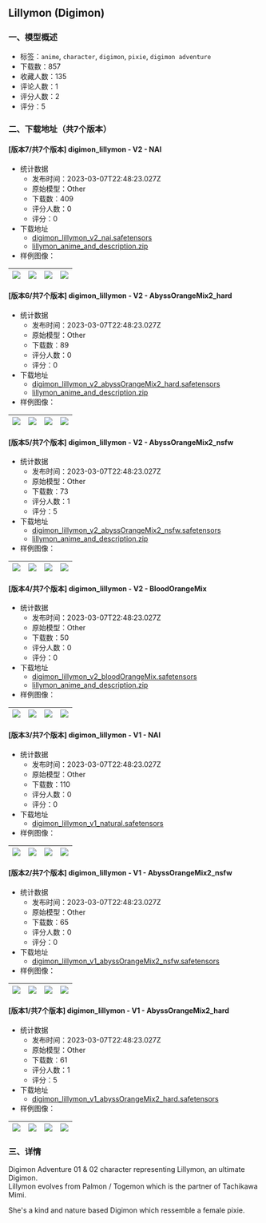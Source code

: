 ## Lillymon (Digimon)
### 一、模型概述

- 标签：`anime`, `character`, `digimon`, `pixie`, `digimon adventure`
- 下载数：857
- 收藏人数：135
- 评论人数：1
- 评分人数：2
- 评分：5

### 二、下载地址（共7个版本）

#### [版本7/共7个版本] digimon_lillymon - V2 - NAI

- 统计数据
  - 发布时间：2023-03-07T22:48:23.027Z
  - 原始模型：Other
  - 下载数：409
  - 评分人数：0
  - 评分：0
- 下载地址
  - [digimon_lillymon_v2_nai.safetensors](https://civitai.com/api/download/models/19540)
  - [lillymon_anime_and_description.zip](https://civitai.com/api/download/models/19540?type=Training%20Data)
- 样例图像：

| <img src="https://image.civitai.com/xG1nkqKTMzGDvpLrqFT7WA/e6206206-23f2-4f86-8074-a1c360b4c000/width=450/205420.jpeg" /> | <img src="https://image.civitai.com/xG1nkqKTMzGDvpLrqFT7WA/3249ddb3-9a38-45c4-bd6a-6f1b638b0f00/width=450/205318.jpeg" /> | <img src="https://image.civitai.com/xG1nkqKTMzGDvpLrqFT7WA/6b99981f-fdb4-445e-5edf-ff8a82528400/width=450/205319.jpeg" /> | <img src="https://image.civitai.com/xG1nkqKTMzGDvpLrqFT7WA/858b47f2-f291-48a1-b70e-3e241b103500/width=450/205317.jpeg" /> |
| ---- | ---- | ---- | ---- |

#### [版本6/共7个版本] digimon_lillymon - V2 - AbyssOrangeMix2_hard

- 统计数据
  - 发布时间：2023-03-07T22:48:23.027Z
  - 原始模型：Other
  - 下载数：89
  - 评分人数：0
  - 评分：0
- 下载地址
  - [digimon_lillymon_v2_abyssOrangeMix2_hard.safetensors](https://civitai.com/api/download/models/19545)
  - [lillymon_anime_and_description.zip](https://civitai.com/api/download/models/19545?type=Training%20Data)
- 样例图像：

| <img src="https://image.civitai.com/xG1nkqKTMzGDvpLrqFT7WA/5c4db639-faf5-44f1-a4a6-79ac844a8e00/width=450/205376.jpeg" /> | <img src="https://image.civitai.com/xG1nkqKTMzGDvpLrqFT7WA/3da34f57-9086-4109-0a1a-bec8b648e400/width=450/205375.jpeg" /> | <img src="https://image.civitai.com/xG1nkqKTMzGDvpLrqFT7WA/7beaaac3-5c13-4fc5-898e-a9735c0f3a00/width=450/205374.jpeg" /> | <img src="https://image.civitai.com/xG1nkqKTMzGDvpLrqFT7WA/f02d3006-3533-4b43-a67f-cdba99affa00/width=450/205373.jpeg" /> |
| ---- | ---- | ---- | ---- |

#### [版本5/共7个版本] digimon_lillymon - V2 - AbyssOrangeMix2_nsfw

- 统计数据
  - 发布时间：2023-03-07T22:48:23.027Z
  - 原始模型：Other
  - 下载数：73
  - 评分人数：1
  - 评分：5
- 下载地址
  - [digimon_lillymon_v2_abyssOrangeMix2_nsfw.safetensors](https://civitai.com/api/download/models/19550)
  - [lillymon_anime_and_description.zip](https://civitai.com/api/download/models/19550?type=Training%20Data)
- 样例图像：

| <img src="https://image.civitai.com/xG1nkqKTMzGDvpLrqFT7WA/f26cfe0c-d31e-4468-1873-1714bfd5d900/width=450/205410.jpeg" /> | <img src="https://image.civitai.com/xG1nkqKTMzGDvpLrqFT7WA/41867108-1bf7-4a2a-f44a-3d63e9df2000/width=450/205409.jpeg" /> | <img src="https://image.civitai.com/xG1nkqKTMzGDvpLrqFT7WA/29655792-0e5e-44b5-3f16-2cf65e581600/width=450/205408.jpeg" /> | <img src="https://image.civitai.com/xG1nkqKTMzGDvpLrqFT7WA/191a1c50-a847-4b0f-f4c6-bb6d334beb00/width=450/205407.jpeg" /> |
| ---- | ---- | ---- | ---- |

#### [版本4/共7个版本] digimon_lillymon - V2 - BloodOrangeMix

- 统计数据
  - 发布时间：2023-03-07T22:48:23.027Z
  - 原始模型：Other
  - 下载数：50
  - 评分人数：0
  - 评分：0
- 下载地址
  - [digimon_lillymon_v2_bloodOrangeMix.safetensors](https://civitai.com/api/download/models/19551)
  - [lillymon_anime_and_description.zip](https://civitai.com/api/download/models/19551?type=Training%20Data)
- 样例图像：

| <img src="https://image.civitai.com/xG1nkqKTMzGDvpLrqFT7WA/55f16a16-b358-4c2e-10ff-7acb341c3800/width=450/205419.jpeg" /> | <img src="https://image.civitai.com/xG1nkqKTMzGDvpLrqFT7WA/868a7b32-9dc3-4c2c-474d-5740afbd9f00/width=450/205418.jpeg" /> | <img src="https://image.civitai.com/xG1nkqKTMzGDvpLrqFT7WA/1ce8d98c-61a3-4540-6a54-18c3d489be00/width=450/205417.jpeg" /> | <img src="https://image.civitai.com/xG1nkqKTMzGDvpLrqFT7WA/61567744-ea5e-4937-4828-3f8815e1f300/width=450/205416.jpeg" /> |
| ---- | ---- | ---- | ---- |

#### [版本3/共7个版本] digimon_lillymon - V1 - NAI

- 统计数据
  - 发布时间：2023-03-07T22:48:23.027Z
  - 原始模型：Other
  - 下载数：110
  - 评分人数：0
  - 评分：0
- 下载地址
  - [digimon_lillymon_v1_natural.safetensors](https://civitai.com/api/download/models/15845)
- 样例图像：

| <img src="https://image.civitai.com/xG1nkqKTMzGDvpLrqFT7WA/0b404562-93d7-4b40-546e-9fc06657c800/width=450/159271.jpeg" /> | <img src="https://image.civitai.com/xG1nkqKTMzGDvpLrqFT7WA/0ee12a22-c773-4601-bedf-86efa61b8c00/width=450/159278.jpeg" /> | <img src="https://image.civitai.com/xG1nkqKTMzGDvpLrqFT7WA/26131c1a-f838-4887-ef20-79e8fc392400/width=450/159277.jpeg" /> | <img src="https://image.civitai.com/xG1nkqKTMzGDvpLrqFT7WA/b546df0d-7b32-44ec-29ac-2819ce3ef300/width=450/159276.jpeg" /> |
| ---- | ---- | ---- | ---- |

#### [版本2/共7个版本] digimon_lillymon - V1 - AbyssOrangeMix2_nsfw

- 统计数据
  - 发布时间：2023-03-07T22:48:23.027Z
  - 原始模型：Other
  - 下载数：65
  - 评分人数：0
  - 评分：0
- 下载地址
  - [digimon_lillymon_v1_abyssOrangeMix2_nsfw.safetensors](https://civitai.com/api/download/models/15849)
- 样例图像：

| <img src="https://image.civitai.com/xG1nkqKTMzGDvpLrqFT7WA/5353ac22-0d41-42f5-9bf5-6072c2788200/width=450/159337.jpeg" /> | <img src="https://image.civitai.com/xG1nkqKTMzGDvpLrqFT7WA/26a278d9-a1b4-4ba4-575a-8e383bb54d00/width=450/159336.jpeg" /> | <img src="https://image.civitai.com/xG1nkqKTMzGDvpLrqFT7WA/89ee0937-7299-4a0f-10ec-b71068a38600/width=450/159335.jpeg" /> | <img src="https://image.civitai.com/xG1nkqKTMzGDvpLrqFT7WA/2a572a39-9dc9-42f4-8db6-7570937bf700/width=450/159334.jpeg" /> |
| ---- | ---- | ---- | ---- |

#### [版本1/共7个版本] digimon_lillymon - V1 - AbyssOrangeMix2_hard

- 统计数据
  - 发布时间：2023-03-07T22:48:23.027Z
  - 原始模型：Other
  - 下载数：61
  - 评分人数：1
  - 评分：5
- 下载地址
  - [digimon_lillymon_v1_abyssOrangeMix2_hard.safetensors](https://civitai.com/api/download/models/15865)
- 样例图像：

| <img src="https://image.civitai.com/xG1nkqKTMzGDvpLrqFT7WA/254c4892-e6fa-4fed-ff64-6f15adc56200/width=450/159517.jpeg" /> | <img src="https://image.civitai.com/xG1nkqKTMzGDvpLrqFT7WA/4a5de92f-8bc2-4dab-1691-fd91ca312200/width=450/159516.jpeg" /> | <img src="https://image.civitai.com/xG1nkqKTMzGDvpLrqFT7WA/8601742b-b06f-4ccf-fa7a-cdfe08060600/width=450/159515.jpeg" /> | <img src="https://image.civitai.com/xG1nkqKTMzGDvpLrqFT7WA/59763525-c401-4750-73bc-0d889b535f00/width=450/159514.jpeg" /> |
| ---- | ---- | ---- | ---- |


### 三、详情
<p>Digimon Adventure 01 &amp; 02 character representing Lillymon, an ultimate Digimon.<br />Lillymon evolves from Palmon / Togemon which is the partner of Tachikawa Mimi.</p><p>She's a kind and nature based Digimon which ressemble a female pixie.</p><p></p>